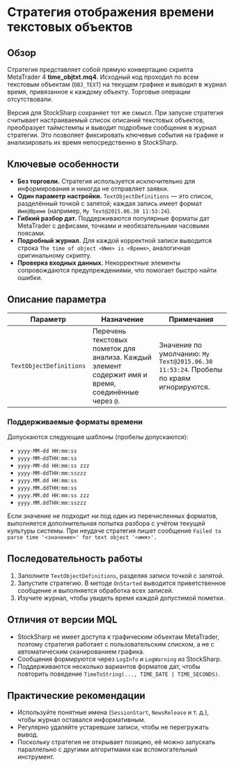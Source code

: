 # Стратегия отображения времени текстовых объектов

## Обзор

Стратегия представляет собой прямую конвертацию скрипта MetaTrader 4 **time_objtxt.mq4**. Исходный код проходил по всем текстовым объектам (`OBJ_TEXT`) на текущем графике и выводил в журнал время, привязанное к каждому объекту. Торговые операции отсутствовали.

Версия для StockSharp сохраняет тот же смысл. При запуске стратегия считывает настраиваемый список описаний текстовых объектов, преобразует таймстемпы и выводит подробные сообщения в журнал стратегии. Это позволяет фиксировать ключевые события на графике и анализировать их время непосредственно в StockSharp.

## Ключевые особенности

- **Без торговли.** Стратегия используется исключительно для информирования и никогда не отправляет заявки.
- **Один параметр настройки.** `TextObjectDefinitions` — это список, разделённый точкой с запятой; каждая запись имеет формат `Имя@Время` (например, `My Text@2015.06.30 11:53:24`).
- **Гибкий разбор дат.** Поддерживаются популярные форматы дат MetaTrader с дефисами, точками и необязательными часовыми поясами.
- **Подробный журнал.** Для каждой корректной записи выводится строка `The time of object <Имя> is <Время>`, аналогичная оригинальному скрипту.
- **Проверка входных данных.** Некорректные элементы сопровождаются предупреждениями, что помогает быстро найти ошибки.

## Описание параметра

| Параметр | Назначение | Примечания |
|----------|------------|------------|
| `TextObjectDefinitions` | Перечень текстовых пометок для анализа. Каждый элемент содержит имя и время, соединённые через `@`. | Значение по умолчанию: `My Text@2015.06.30 11:53:24`. Пробелы по краям игнорируются. |

### Поддерживаемые форматы времени

Допускаются следующие шаблоны (пробелы допускаются):

- `yyyy-MM-dd HH:mm:ss`
- `yyyy-MM-ddTHH:mm:ss`
- `yyyy-MM-dd HH:mm:ss zzz`
- `yyyy-MM-ddTHH:mm:sszzz`
- `yyyy.MM.dd HH:mm:ss`
- `yyyy.MM.ddTHH:mm:ss`
- `yyyy.MM.dd HH:mm:ss zzz`
- `yyyy.MM.ddTHH:mm:sszzz`

Если значение не подходит ни под один из перечисленных форматов, выполняется дополнительная попытка разбора с учётом текущей культуры системы. При неудаче стратегия пишет сообщение `Failed to parse time '<значение>' for text object '<имя>'.`

## Последовательность работы

1. Заполните `TextObjectDefinitions`, разделяя записи точкой с запятой.
2. Запустите стратегию. В методе `OnStarted` выводится приветственное сообщение и выполняется обработка всех записей.
3. Изучите журнал, чтобы увидеть время каждой допустимой пометки.

## Отличия от версии MQL

- StockSharp не имеет доступа к графическим объектам MetaTrader, поэтому стратегия работает с пользовательским списком, а не с автоматическим сканированием графика.
- Сообщения формируются через `LogInfo` и `LogWarning` из StockSharp.
- Поддерживаются несколько вариантов форматов дат, чтобы повторить поведение `TimeToString(..., TIME_DATE | TIME_SECONDS)`.

## Практические рекомендации

- Используйте понятные имена (`SessionStart`, `NewsRelease` и т. д.), чтобы журнал оставался информативным.
- Регулярно удаляйте устаревшие записи, чтобы не перегружать вывод.
- Поскольку стратегия не открывает позицию, её можно запускать параллельно с другими алгоритмами как вспомогательный инструмент.
